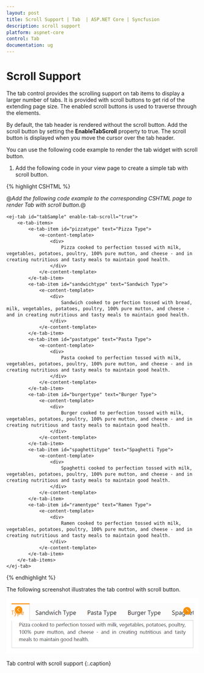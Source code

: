 ```yaml
---
layout: post
title: Scroll Support | Tab  | ASP.NET Core | Syncfusion
description: scroll support
platform: aspnet-core
control: Tab 
documentation: ug
---
```


# Scroll Support

The tab control provides the scrolling support on tab items to display a larger number of tabs. It is provided with scroll buttons to get rid of the extending page size. The enabled scroll buttons is used to traverse through the elements.

By default, the tab header is rendered without the scroll button. Add the scroll button by setting the **EnableTabScroll** property to true. The scroll button is displayed when you move the cursor over the tab header.

You can use the following code example to render the tab widget with scroll button.

1. Add the following code in your view page to create a simple tab with scroll button.

{% highlight CSHTML %}

@*Add the following code example to the corresponding CSHTML page to render Tab with scroll button.*@

<div style="width: 500px">

    <ej-tab id="tabSample" enable-tab-scroll="true">
        <e-tab-items>
            <e-tab-item id="pizzatype" text="Pizza Type">
                <e-content-template>
                    <div>
                        Pizza cooked to perfection tossed with milk, vegetables, potatoes, poultry, 100% pure mutton, and cheese - and in creating nutritious and tasty meals to maintain good health.
                    </div>
                </e-content-template>
            </e-tab-item>
            <e-tab-item id="sandwichtype" text="Sandwich Type">
                <e-content-template>
                    <div>
                        Sandwich cooked to perfection tossed with bread, milk, vegetables, potatoes, poultry, 100% pure mutton, and cheese - and in creating nutritious and tasty meals to maintain good health.
                    </div>
                </e-content-template>
            </e-tab-item>
            <e-tab-item id="pastatype" text="Pasta Type">
                <e-content-template>
                    <div>
                        Pasta cooked to perfection tossed with milk, vegetables, potatoes, poultry, 100% pure mutton, and cheese - and in creating nutritious and tasty meals to maintain good health.
                    </div>
                </e-content-template>
            </e-tab-item>
            <e-tab-item id="burgertype" text="Burger Type">
                <e-content-template>
                    <div>
                        Burger cooked to perfection tossed with milk, vegetables, potatoes, poultry, 100% pure mutton, and cheese - and in creating nutritious and tasty meals to maintain good health.
                    </div>
                </e-content-template>
            </e-tab-item>
            <e-tab-item id="spaghettitype" text="Spaghetti Type">
                <e-content-template>
                    <div>
                        Spaghetti cooked to perfection tossed with milk, vegetables, potatoes, poultry, 100% pure mutton, and cheese - and in creating nutritious and tasty meals to maintain good health.
                    </div>
                </e-content-template>
            </e-tab-item>
            <e-tab-item id="ramentype" text="Ramen Type">
                <e-content-template>
                    <div>
                        Ramen cooked to perfection tossed with milk, vegetables, potatoes, poultry, 100% pure mutton, and cheese - and in creating nutritious and tasty meals to maintain good health.
                    </div>
                </e-content-template>
            </e-tab-item>
        </e-tab-items>
    </ej-tab>

</div>

{% endhighlight %}

The following screenshot illustrates the tab control with scroll button.

![](Scroll-Support_images/Scroll-Support_img1.png)

Tab control with scroll support
{:.caption}